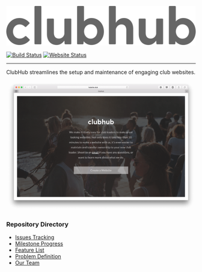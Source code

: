 [![ClubHub](assets/clubhub.svg)](https://travis-ci.org/Wubbadub/ClubHub)

[![Build Status](https://img.shields.io/travis/Wubbadub/ClubHub.svg?branch=develop)](https://travis-ci.org/Wubbadub/ClubHub)
[![Website Status](https://img.shields.io/website-up-down-green-red/http/hubsite.club.svg)](http://www.hubsite.club/)

---

ClubHub streamlines the setup and maintenance of engaging club websites.

![ClubHub Landing Page](assets/splash-page.png)

### Repository Directory

* [Issues Tracking](https://github.com/Wubbadub/ClubHub/issues)
* [Milestone Progress](https://github.com/Wubbadub/ClubHub/milestones)
* [Feature List](https://github.com/Wubbadub/ClubHub/wiki/Feature-List)
* [Problem Definition](https://github.com/Wubbadub/ClubHub/wiki/Problem-Definition)
* [Our Team](https://github.com/orgs/Wubbadub/people)

